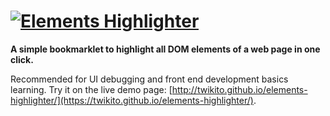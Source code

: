 # [![Elements Highlighter](https://raw.githubusercontent.com/Twikito/elements-highlighter/master/logo.png)](https://twikito.github.io/elements-highlighter/)

__A simple bookmarklet to highlight all DOM elements of a web page in one click.__

Recommended for UI debugging and front end development basics learning. Try it on the live demo page: [http://twikito.github.io/elements-highlighter/](https://twikito.github.io/elements-highlighter/).
